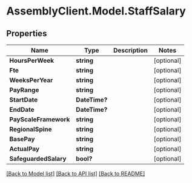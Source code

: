 # AssemblyClient.Model.StaffSalary
## Properties

Name | Type | Description | Notes
------------ | ------------- | ------------- | -------------
**HoursPerWeek** | **string** |  | [optional] 
**Fte** | **string** |  | [optional] 
**WeeksPerYear** | **string** |  | [optional] 
**PayRange** | **string** |  | [optional] 
**StartDate** | **DateTime?** |  | [optional] 
**EndDate** | **DateTime?** |  | [optional] 
**PayScaleFramework** | **string** |  | [optional] 
**RegionalSpine** | **string** |  | [optional] 
**BasePay** | **string** |  | [optional] 
**ActualPay** | **string** |  | [optional] 
**SafeguardedSalary** | **bool?** |  | [optional] 

[[Back to Model list]](../README.md#documentation-for-models) [[Back to API list]](../README.md#documentation-for-api-endpoints) [[Back to README]](../README.md)

